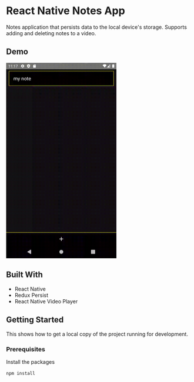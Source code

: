 # React Native Notes App

Notes application that persists data to the local device's storage. Supports adding and deleting notes to a video.

## Demo

<img src='https://github.com/davidescobar17/react-native-notes-app/blob/main/demo/demo.gif' width=300 />

## Built With
  - React Native
  - Redux Persist
  - React Native Video Player

## Getting Started

This shows how to get a local copy of the project running for development.

### Prerequisites

Install the packages
  
    npm install
